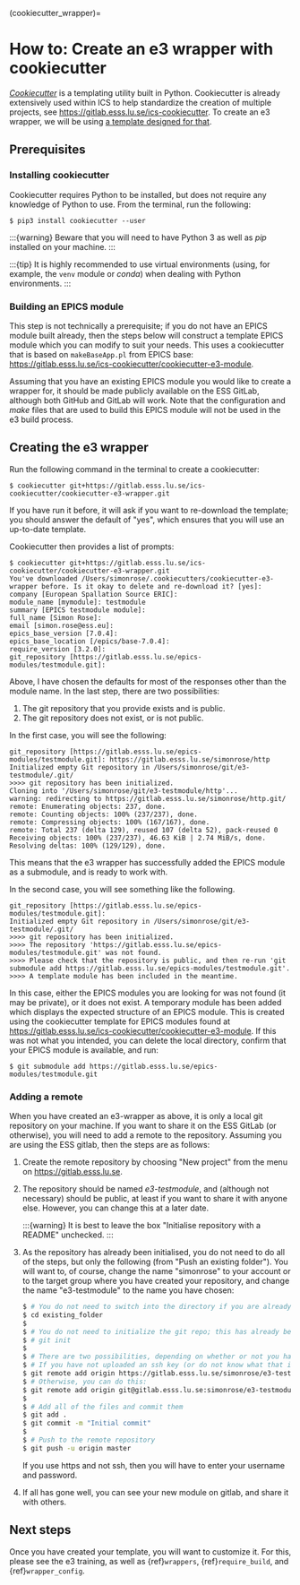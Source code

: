 (cookiecutter_wrapper)=

# How to: Create an e3 wrapper with cookiecutter

*[Cookiecutter](https://github.com/cookiecutter/cookiecutter)* is a templating utility built in Python. Cookiecutter is already extensively used within ICS to help standardize the creation of multiple projects, see <https://gitlab.esss.lu.se/ics-cookiecutter>. To create an e3 wrapper, we will be using [a template designed for that](https://gitlab.esss.lu.se/ics-cookiecutter/cookiecutter-e3-wrapper).

## Prerequisites

### Installing cookiecutter

Cookiecutter requires Python to be installed, but does not require any knowledge of Python to use. From the terminal, run the following:

```console
$ pip3 install cookiecutter --user
```

:::{warning}
Beware that you will need to have Python 3 as well as *pip* installed on your machine.
:::

:::{tip}
It is highly recommended to use virtual environments (using, for example, the `venv` module or *conda*) when dealing with Python environments.
:::

### Building an EPICS module

This step is not technically a prerequisite; if you do not have an EPICS module built already, then the steps below will construct a template EPICS module which you can modify to suit your needs. This uses a cookiecutter that is based on `makeBaseApp.pl` from EPICS base: <https://gitlab.esss.lu.se/ics-cookiecutter/cookiecutter-e3-module>.

Assuming that you have an existing EPICS module you would like to create a wrapper for, it should be made publicly available on the ESS GitLab, although both GitHub and GitLab will work. Note that the configuration and *make* files that are used to build this EPICS module will not be used in the e3 build process.

## Creating the e3 wrapper

Run the following command in the terminal to create a cookiecutter:

```console
$ cookiecutter git+https://gitlab.esss.lu.se/ics-cookiecutter/cookiecutter-e3-wrapper.git
```

If you have run it before, it will ask if you want to re-download the template; you should answer the default of "yes", which ensures that you will use an up-to-date template.

Cookiecutter then provides a list of prompts:

```console
$ cookiecutter git+https://gitlab.esss.lu.se/ics-cookiecutter/cookiecutter-e3-wrapper.git
You've downloaded /Users/simonrose/.cookiecutters/cookiecutter-e3-wrapper before. Is it okay to delete and re-download it? [yes]:
company [European Spallation Source ERIC]:
module_name [mymodule]: testmodule
summary [EPICS testmodule module]:
full_name [Simon Rose]:
email [simon.rose@ess.eu]:
epics_base_version [7.0.4]:
epics_base_location [/epics/base-7.0.4]:
require_version [3.2.0]:
git_repository [https://gitlab.esss.lu.se/epics-modules/testmodule.git]:
```

Above, I have chosen the defaults for most of the responses other than the module name. In the last step, there are two possibilities:

1. The git repository that you provide exists and is public.
2. The git repository does not exist, or is not public.

In the first case, you will see the following:

```
git_repository [https://gitlab.esss.lu.se/epics-modules/testmodule.git]: https://gitlab.esss.lu.se/simonrose/http
Initialized empty Git repository in /Users/simonrose/git/e3-testmodule/.git/
>>>> git repository has been initialized.
Cloning into '/Users/simonrose/git/e3-testmodule/http'...
warning: redirecting to https://gitlab.esss.lu.se/simonrose/http.git/
remote: Enumerating objects: 237, done.
remote: Counting objects: 100% (237/237), done.
remote: Compressing objects: 100% (167/167), done.
remote: Total 237 (delta 129), reused 107 (delta 52), pack-reused 0
Receiving objects: 100% (237/237), 46.63 KiB | 2.74 MiB/s, done.
Resolving deltas: 100% (129/129), done.
```

This means that the e3 wrapper has successfully added the EPICS module as a submodule, and is ready to work with.

In the second case, you will see something like the following.

```
git_repository [https://gitlab.esss.lu.se/epics-modules/testmodule.git]:
Initialized empty Git repository in /Users/simonrose/git/e3-testmodule/.git/
>>>> git repository has been initialized.
>>>> The repository 'https://gitlab.esss.lu.se/epics-modules/testmodule.git' was not found.
>>>> Please check that the repository is public, and then re-run 'git submodule add https://gitlab.esss.lu.se/epics-modules/testmodule.git'.
>>>> A template module has been included in the meantime.
```

In this case, either the EPICS modules you are looking for was not found (it may be private), or it does not exist. A temporary module has been added which displays the expected structure of an EPICS module. This is created using the cookiecutter template for EPICS modules found at <https://gitlab.esss.lu.se/ics-cookiecutter/cookiecutter-e3-module>. If this was not what you intended, you can delete the local directory, confirm that your EPICS module is available, and run:

```console
$ git submodule add https://gitlab.esss.lu.se/epics-modules/testmodule.git
```

### Adding a remote

When you have created an e3-wrapper as above, it is only a local git repository on your machine. If you want to share it on the ESS GitLab (or otherwise), you will need to add a remote to the repository. Assuming you are using the ESS gitlab, then the steps are as follows:

1. Create the remote repository by choosing "New project" from the menu on <https://gitlab.esss.lu.se>.
2. The repository should be named *e3-testmodule*, and (although not necessary) should be public, at least if you want to share it with anyone else. However, you can change this at a later date. 

   :::{warning}
   It is best to leave the box "Initialise repository with a README" unchecked.
   :::

3. As the repository has already been initialised, you do not need to do all of the steps, but only the following (from "Push an existing folder"). You will want to, of course, change the name "simonrose" to your account or to the target group where you have created your repository, and change the name "e3-testmodule" to the name you have chosen:

   ```bash
   $ # You do not need to switch into the directory if you are already there
   $ cd existing_folder
   $
   $ # You do not need to initialize the git repo; this has already been done
   $ # git init
   $
   $ # There are two possibilities, depending on whether or not you have uploaded an SSH key to gitlab:
   $ # If you have not uploaded an ssh key (or do not know what that is), do the following:
   $ git remote add origin https://gitlab.esss.lu.se/simonrose/e3-testmodule.git
   $ # Otherwise, you can do this:
   $ git remote add origin git@gitlab.esss.lu.se:simonrose/e3-testmodule.git
   $
   $ # Add all of the files and commit them
   $ git add .
   $ git commit -m "Initial commit"
   $
   $ # Push to the remote repository
   $ git push -u origin master
   ```
   If you use https and not ssh, then you will have to enter your username and password.
4. If all has gone well, you can see your new module on gitlab, and share it with others.

## Next steps

Once you have created your template, you will want to customize it. For this, please see the e3 training, as well as {ref}`wrappers`, {ref}`require_build`, and {ref}`wrapper_config`.
